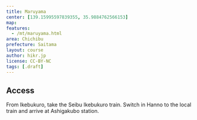 ```yaml
---
title: Maruyama
center: [139.15995597839355, 35.9884762566153]
map: 
features:
  - /mt/maruyama.html
area: Chichibu
prefecture: Saitama
layout: course
author: hikr.jp
license: CC-BY-NC
tags: [.draft]
---
```


## Access
From Ikebukuro, take the Seibu Ikebukuro train. Switch in Hanno to the local train and arrive at Ashigakubo station.

